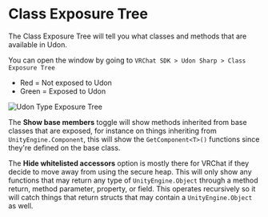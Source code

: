 # Class Exposure Tree

The Class Exposure Tree will tell you what classes and methods that are available in Udon.

You can open the window by going to `VRChat SDK > Udon Sharp > Class Exposure Tree`

- Red = Not exposed to Udon
- Green = Exposed to Udon

![Udon Type Exposure Tree](/udonsharp.docs.vrchat.com/images/type-exposure-tree.png)

The **Show base members** toggle will show methods inherited from base classes that are exposed, for instance on things inheriting from `UnityEngine.Component`, this will show the `GetComponent<T>()` functions since they're defined on the base class.

The **Hide whitelisted accessors** option is mostly there for VRChat if they decide to move away from using the secure heap. This will only show any functions that may return any type of `UnityEngine.Object` through a method return, method parameter, property, or field. This operates recursively so it will catch things that return structs that may contain a `UnityEngine.Object` as well.
